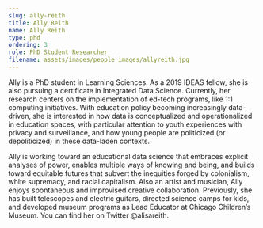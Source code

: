 ```yaml
---
slug: ally-reith
title: Ally Reith
name: Ally Reith
type: phd
ordering: 3
role: PhD Student Researcher
filename: assets/images/people_images/allyreith.jpg
---
```

Ally is a PhD student in Learning Sciences. As a 2019 IDEAS fellow, she is also pursuing a certificate in Integrated Data Science. Currently, her research centers on the implementation of ed-tech programs, like 1:1 computing initiatives. With education policy becoming increasingly data-driven, she is interested in how data is conceptualized and operationalized in education spaces, with particular attention to youth experiences with privacy and surveillance, and how young people are politicized (or depoliticized) in these data-laden contexts.

Ally is working toward an educational data science that embraces explicit analyses of power, enables multiple ways of knowing and being, and builds toward equitable futures that subvert the inequities forged by colonialism, white supremacy, and racial capitalism. Also an artist and musician, Ally enjoys spontaneous and improvised creative collaboration. Previously, she has built telescopes and electric guitars, directed science camps for kids, and developed museum programs as Lead Educator at Chicago Children’s Museum. You can find her on Twitter @alisareith.
